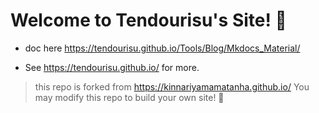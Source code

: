 # Welcome to Tendourisu's Site! 🎉

- doc here <https://tendourisu.github.io/Tools/Blog/Mkdocs_Material/>

- See <https://tendourisu.github.io/> for more.

> this repo is forked from <https://kinnariyamamatanha.github.io/>
> You may modify this repo to build your own site! 🥳
